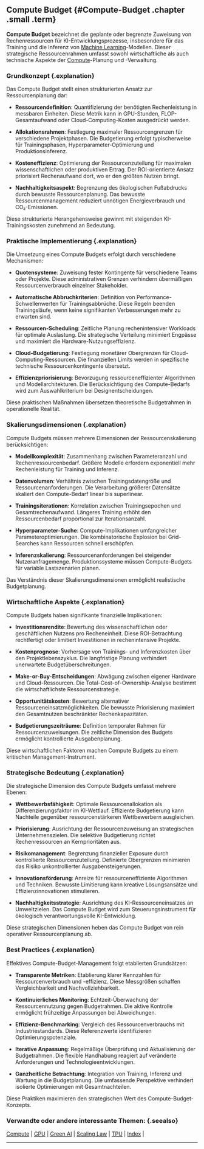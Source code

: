 ## Compute Budget {#Compute-Budget .chapter .small .term}

**Compute Budget** bezeichnet die geplante oder begrenzte Zuweisung von Rechenressourcen für KI-Entwicklungsprozesse, insbesondere für das Training und die Inferenz von [Machine Learning](#Machine-Learning)-Modellen.
Dieser strategische Ressourcenrahmen umfasst sowohl wirtschaftliche als auch technische Aspekte der [Compute](#Compute)-Planung und -Verwaltung.

### Grundkonzept {.explanation}

Das Compute Budget stellt einen strukturierten Ansatz zur Ressourcenplanung dar:

- **Ressourcendefinition**: Quantifizierung der benötigten Rechenleistung in messbaren Einheiten.
Diese Metrik kann in GPU-Stunden, FLOP-Gesamtaufwand oder Cloud-Computing-Kosten ausgedrückt werden.

- **Allokationsrahmen**: Festlegung maximaler Ressourcengrenzen für verschiedene Projektphasen.
Die Budgetierung erfolgt typischerweise für Trainingsphasen, Hyperparameter-Optimierung und Produktionsinferenz.

- **Kosteneffizienz**: Optimierung der Ressourcenzuteilung für maximalen wissenschaftlichen oder produktiven Ertrag.
Der ROI-orientierte Ansatz priorisiert Rechenaufwand dort, wo er den größten Nutzen bringt.

- **Nachhaltigkeitsaspekt**: Begrenzung des ökologischen Fußabdrucks durch bewusste Ressourcenplanung.
Das bewusste Ressourcenmanagement reduziert unnötigen Energieverbrauch und CO₂-Emissionen.

Diese strukturierte Herangehensweise gewinnt mit steigenden KI-Trainingskosten zunehmend an Bedeutung.

### Praktische Implementierung {.explanation}

Die Umsetzung eines Compute Budgets erfolgt durch verschiedene Mechanismen:

- **Quotensysteme**: Zuweisung fester Kontingente für verschiedene Teams oder Projekte.
Diese administrativen Grenzen verhindern übermäßigen Ressourcenverbrauch einzelner Stakeholder.

- **Automatische Abbruchkriterien**: Definition von Performance-Schwellenwerten für Trainingsabbrüche.
Diese Regeln beenden Trainingsläufe, wenn keine signifikanten Verbesserungen mehr zu erwarten sind.

- **Ressourcen-Scheduling**: Zeitliche Planung rechenintensiver Workloads für optimale Auslastung.
Die strategische Verteilung minimiert Engpässe und maximiert die Hardware-Nutzungseffizienz.

- **Cloud-Budgetierung**: Festlegung monetärer Obergrenzen für Cloud-Computing-Ressourcen.
Die finanziellen Limits werden in spezifische technische Ressourcenkontingente übersetzt.

- **Effizienzpriorisierung**: Bevorzugung ressourceneffizienter Algorithmen und Modellarchitekturen.
Die Berücksichtigung des Compute-Bedarfs wird zum Auswahlkriterium bei Designentscheidungen.

Diese praktischen Maßnahmen übersetzen theoretische Budgetrahmen in operationelle Realität.

### Skalierungsdimensionen {.explanation}

Compute Budgets müssen mehrere Dimensionen der Ressourcenskalierung berücksichtigen:

- **Modellkomplexität**: Zusammenhang zwischen Parameteranzahl und Rechenressourcenbedarf.
Größere Modelle erfordern exponentiell mehr Rechenleistung für Training und Inferenz.

- **Datenvolumen**: Verhältnis zwischen Trainingsdatengröße und Ressourcenanforderungen.
Die Verarbeitung größerer Datensätze skaliert den Compute-Bedarf linear bis superlinear.

- **Trainingsiterationen**: Korrelation zwischen Trainingsepochen und Gesamtrechenaufwand.
Längeres Training erhöht den Ressourcenbedarf proportional zur Iterationsanzahl.

- **Hyperparameter-Suche**: Compute-Implikationen umfangreicher Parameteroptimierungen.
Die kombinatorische Explosion bei Grid-Searches kann Ressourcen schnell erschöpfen.

- **Inferenzskalierung**: Ressourcenanforderungen bei steigender Nutzeranfragemenge.
Produktionssysteme müssen Compute-Budgets für variable Lastszenarien planen.

Das Verständnis dieser Skalierungsdimensionen ermöglicht realistische Budgetplanung.

### Wirtschaftliche Aspekte {.explanation}

Compute Budgets haben signifikante finanzielle Implikationen:

- **Investitionsrendite**: Bewertung des wissenschaftlichen oder geschäftlichen Nutzens pro Recheneinheit.
Diese ROI-Betrachtung rechtfertigt oder limitiert Investitionen in rechenintensive Projekte.

- **Kostenprognose**: Vorhersage von Trainings- und Inferenzkosten über den Projektlebenszyklus.
Die langfristige Planung verhindert unerwartete Budgetüberschreitungen.

- **Make-or-Buy-Entscheidungen**: Abwägung zwischen eigener Hardware und Cloud-Ressourcen.
Die Total-Cost-of-Ownership-Analyse bestimmt die wirtschaftlichste Ressourcenstrategie.

- **Opportunitätskosten**: Bewertung alternativer Ressourceneinsatzmöglichkeiten.
Die bewusste Priorisierung maximiert den Gesamtnutzen beschränkter Rechenkapazitäten.

- **Budgetierungszeiträume**: Definition temporaler Rahmen für Ressourcenzuweisungen.
Die zeitliche Dimension des Budgets ermöglicht kontrollierte Ausgabenplanung.

Diese wirtschaftlichen Faktoren machen Compute Budgets zu einem kritischen Management-Instrument.

### Strategische Bedeutung {.explanation}

Die strategische Dimension des Compute Budgets umfasst mehrere Ebenen:

- **Wettbewerbsfähigkeit**: Optimale Ressourcenallokation als Differenzierungsfaktor im KI-Wettlauf.
Effiziente Budgetierung kann Nachteile gegenüber ressourcenstärkeren Wettbewerbern ausgleichen.

- **Priorisierung**: Ausrichtung der Ressourcenzuweisung an strategischen Unternehmenszielen.
Die selektive Budgetierung richtet Rechenressourcen an Kernprioritäten aus.

- **Risikomanagement**: Begrenzung finanzieller Exposure durch kontrollierte Ressourcenzuteilung.
Definierte Obergrenzen minimieren das Risiko unkontrollierter Ausgabensteigerungen.

- **Innovationsförderung**: Anreize für ressourceneffiziente Algorithmen und Techniken.
Bewusste Limitierung kann kreative Lösungsansätze und Effizienzinnovationen stimulieren.

- **Nachhaltigkeitsstrategie**: Ausrichtung des KI-Ressourceneinsatzes an Umweltzielen.
Das Compute Budget wird zum Steuerungsinstrument für ökologisch verantwortungsvolle KI-Entwicklung.

Diese strategischen Dimensionen heben das Compute Budget von rein operativer Ressourcenplanung ab.

### Best Practices {.explanation}

Effektives Compute-Budget-Management folgt etablierten Grundsätzen:

- **Transparente Metriken**: Etablierung klarer Kennzahlen für Ressourcenverbrauch und -effizienz.
Diese Messgrößen schaffen Vergleichbarkeit und Nachvollziehbarkeit.

- **Kontinuierliches Monitoring**: Echtzeit-Überwachung der Ressourcennutzung gegen Budgetrahmen.
Die aktive Kontrolle ermöglicht frühzeitige Anpassungen bei Abweichungen.

- **Effizienz-Benchmarking**: Vergleich des Ressourcenverbrauchs mit Industriestandards.
Diese Referenzwerte identifizieren Optimierungspotenziale.

- **Iterative Anpassung**: Regelmäßige Überprüfung und Aktualisierung der Budgetrahmen.
Die flexible Handhabung reagiert auf veränderte Anforderungen und Technologieentwicklungen.

- **Ganzheitliche Betrachtung**: Integration von Training, Inferenz und Wartung in die Budgetplanung.
Die umfassende Perspektive verhindert isolierte Optimierungen mit Gesamtnachteilen.

Diese Praktiken maximieren den strategischen Wert des Compute-Budget-Konzepts.

### Verwandte oder andere interessante Themen: {.seealso}

[Compute](#Compute) |
[GPU](#GPU) |
[Green AI](#Green-AI) |
[Scaling Law](#Scaling-Law) |
[TPU](#TPU) |
[Index](#Index) |

----


